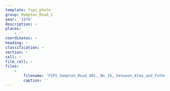 ```yaml
---
template: fsps_photo
group: Hampton_Road_1
year: '1978'
description: ~
places:
    - ''
coordinates: ~
heading: ~
classification: ~
section: ~
cell: ~
film_roll: ~
files:
    -
        filename: 'FSPS_Hampton_Road_001,_No_19,_between_Alma_and_Fothergill,_9-4-C,_1978.png'
        caption: ''
---
```

